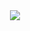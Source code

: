 <!-- <a href="##">
  <img align="center" src="https://dl-ghrs.vercel.app/api?username=delameter&show_icons=true&theme=transparent&text_color=656d76&include_all_commits=true&disable_animations=true&hide_border=true&hide_title=true&hide_rank=true" />
</a> -->
<div align="center">
  <img align="center" src="https://dl-ghrs.vercel.app/api/top-langs?username=delameter&langs_count=8&theme=transparent&title_color=0969da&exclude_repo=skeleton-symfony4,skeleton-python3&hide=html&layout=compact&hide_border=true&hide_title=false&card_width=400&disable_animations=true&text_color=656d76&size_weight=.5&count_weight=.5" />
</div>
